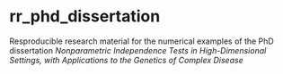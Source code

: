 # rr_phd_dissertation
Resproducible research material for the numerical examples of the PhD dissertation _Nonparametric Independence Tests in High-Dimensional Settings, with Applications to the Genetics of Complex Disease_
